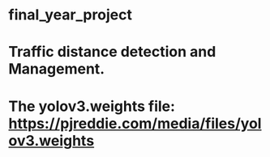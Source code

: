 # final_year_project
# Traffic distance detection and Management.
# The yolov3.weights file: https://pjreddie.com/media/files/yolov3.weights

